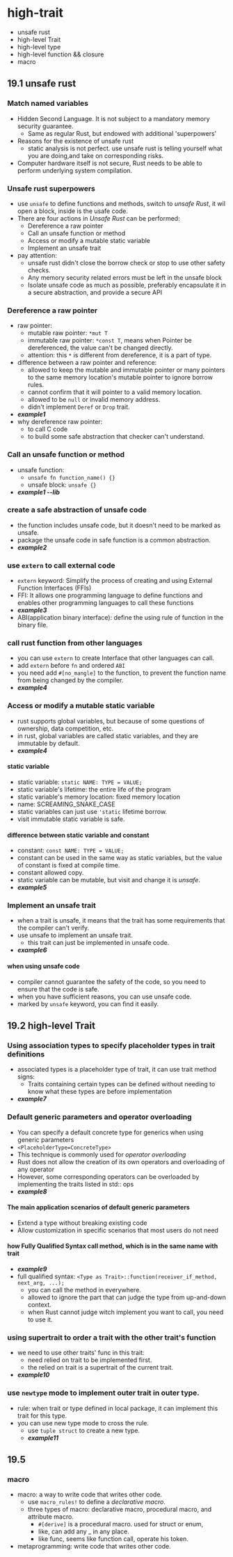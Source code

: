 # high-trait

- unsafe rust
- high-level Trait
- high-level type
- high-level function && closure
- macro

## 19.1 unsafe rust

### Match named variables

- Hidden Second Language. It is not subject to a mandatory memory security guarantee.
  - Same as regular Rust, but endowed with additional 'superpowers'
- Reasons for the existence of unsafe rust
  - static analysis is not perfect. use unsafe rust is telling yourself what you are doing,and take on corresponding risks.
- Computer hardware itself is not secure, Rust needs to be able to perform underlying system compilation.

### Unsafe rust superpowers

- use `unsafe` to define functions and methods, switch to *unsafe Rust*, it wil open a block, inside is the usafe code.
- There are four actions in *Unsafe Rust* can be performed:
  - Dereference a raw pointer
  - Call an unsafe function or method
  - Access or modify a mutable static variable
  - Implement an unsafe trait
- pay attention:
  - unsafe rust didn't close the borrow check or stop to use other safety checks.
  - Any memory security related errors must be left in the unsafe block
  - Isolate unsafe code as much as possible, preferably encapsulate it in a secure abstraction, and provide a secure API

### Dereference a raw pointer

- raw pointer: 
  - mutable raw pointer: `*mut T`
  - immutable raw pointer: `*const T`, means when Pointer be dereferenced, the value can't be changed directly.
  - attention: this `*` is different from dereference, it is a part of type.
- difference between a raw pointer and reference:
  - allowed to keep the mutable and immutable pointer or many pointers to the same memory location's mutable pointer to ignore borrow rules.
  - cannot confirm that it will pointer to a valid memory location.
  - allowed to be `null` or invalid memory address.
  - didn't implement `Deref` or `Drop` trait.
- ***example1***
- why dereference raw pointer:
  - to call C code
  - to build some safe abstraction that checker can't understand.

### Call an unsafe function or method

- unsafe function: 
  - `unsafe fn function_name() {}`
  - unsafe block: `unsafe {}`
- ***example1 --lib***

### create a safe abstraction of unsafe code

- the function includes unsafe code, but it doesn't need to be marked as unsafe.
- package the unsafe code in safe function is a common abstraction.
- ***example2***

### use `extern` to call external code

- `extern` keyword: Simplify the process of creating and using External Function Interfaces (FFIs)
- FFI: It allows one programming language to define functions and enables other programming languages to call these functions
- ***example3***
- ABI(application binary interface): define the using rule of function in the binary file.

### call rust function from other languages

- you can use `extern` to create Interface that other languages can call.
- add `extern` before `fn` and ordered `ABI`
- you need add `#[no_mangle]` to the function, to prevent the function name from being changed by the compiler.
- ***example4***

### Access or modify a mutable static variable

- rust supports global variables, but because of some questions of ownership, data competition, etc.
- in rust, global variables are called static variables, and they are immutable by default.
- ***example4***

#### static variable

- static variable: `static NAME: TYPE = VALUE;`
- static variable's lifetime: the entire life of the program
- static variable's memory location: fixed memory location
- name: SCREAMING_SNAKE_CASE
- static variables can just use `'static` lifetime borrow. 
- visit immutable static variable is safe.

#### difference between static variable and constant

- constant: `const NAME: TYPE = VALUE;`
- constant can be used in the same way as static variables, but the value of constant is fixed at compile time.
- constant allowed copy.
- static variable can be mutable, but visit and change it is *unsafe*. 
- ***example5***

### Implement an unsafe trait

- when a trait is unsafe, it means that the trait has some requirements that the compiler can't verify.
- use unsafe to implement an unsafe trait.
  - this trait can just be implemented in unsafe code.
- ***example6***

#### when using unsafe code

- compiler cannot guarantee the safety of the code, so you need to ensure that the code is safe.
- when you have sufficient reasons, you can use unsafe code.
- marked by `unsafe` keyword, you can find it easily.

## 19.2 high-level Trait

### Using association types to specify placeholder types in trait definitions

- associated types is a placeholder type of trait, it can use trait method signs:
  - Traits containing certain types can be defined without needing to know what these types are before implementation
- ***example7***

### Default generic parameters and operator overloading

- You can specify a default concrete type for generics when using generic parameters
- `<PlaceholderType=ConcreteType>`
- This technique is commonly used for *operator overloading*
- Rust does not allow the creation of its own operators and overloading of any operator
- However, some corresponding operators can be overloaded by implementing the traits listed in std:: ops
- ***example8***

#### The main application scenarios of default generic parameters

- Extend a type without breaking existing code 
- Allow customization in specific scenarios that most users do not need

#### how Fully Qualified Syntax call method, which is in the same name with trait

- ***example9***
- full qualified syntax: `<Type as Trait>::function(receiver_if_method, next_arg, ...);`
  - you can call the method in everywhere.
  - allowed to ignore the part that can judge the type from up-and-down context.
  - when Rust cannot judge witch implement you want to call, you need to use it.

### using supertrait to order a trait with the other trait's function

- we need to use other traits' func in this trait:
  - need relied on trait to be implemented first.
  - the relied on trait is a supertrait of the current trait.
- ***example10***
 
### use `newtype` mode to implement outer trait in outer type.
- rule: when trait or type defined in local package, it can implement this trait for this type.
- you can use new type mode to cross the rule.
  - use `tuple struct` to create a new type.
  - ***example11***

## 19.5

### macro
 
- macro: a way to write code that writes other code. 
  - use `macro_rules!` to define a *declarative macro*.
  - three types of macro: declarative macro, procedural macro, and attribute macro.
    - `#[derive]` is a procedural macro. used for struct or enum,
    - like, can add any _ in any place.
    - like func, seems like function call, operate his token.
- metaprogramming: write code that writes other code.